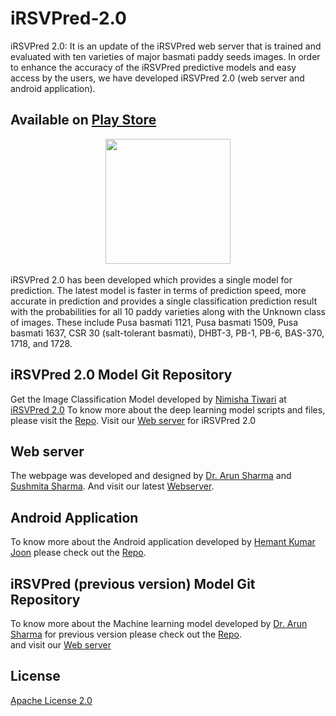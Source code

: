 # iRSVPred-2.0
iRSVPred 2.0: It is an update of the iRSVPred web server that is trained and evaluated with ten varieties of major basmati paddy seeds images. In order to enhance the accuracy of the iRSVPred predictive models and easy access by the users, we have developed iRSVPred 2.0 (web server and android application).

## Available on [Play Store](https://play.google.com/store/apps/details?id=org.icgeb.irsvpred_2)

<div align="center">
  <img src="https://bioinfo.icgeb.res.in/irsvpred_2/ss_1.jpeg" height="200px">
</div>

<br>
iRSVPred 2.0 has been developed which provides a single model for prediction. The latest model is faster in terms of prediction speed, more accurate in prediction and provides a single classification prediction result with the probabilities for all 10 paddy varieties along with the Unknown class of images. These include Pusa basmati 1121, Pusa basmati 1509, Pusa basmati 1637, CSR 30 (salt-tolerant basmati), DHBT-3, PB-1, PB-6, BAS-370, 1718, and 1728.

   
## iRSVPred 2.0 Model Git Repository  
Get the Image Classification Model developed by [Nimisha Tiwari](https://www.linkedin.com/in/nimisha-tiwari-708b92153/) at [iRSVPred 2.0](https://github.com/nimitiwari08/iRSVPred_2)
To know more about the deep learning model scripts and files, please visit the [Repo](https://github.com/nimitiwari08/iRSVPred_2).
Visit our [Web server](https://bioinfo.icgeb.res.in/irsvpred_2/index.php) for iRSVPred 2.0

## Web server
The webpage was developed and designed by [Dr. Arun Sharma](https://www.linkedin.com/in/dr-arun-sharma-4a388733/) and [Sushmita Sharma](https://www.linkedin.com/in/sushmita-sharma-a7968977/). And visit our latest [Webserver](https://bioinfo.icgeb.res.in/irsvpred_2).

## Android Application
To know more about the Android application developed by [Hemant Kumar Joon](https://www.linkedin.com/in/hemantjoon/) please check out the [Repo](https://github.com/tbgicgeb/iRSVPred-2.0-Android-Application).

## iRSVPred (previous version) Model Git Repository  
To know more about the Machine learning model developed by [Dr. Arun Sharma](https://github.com/arunsharma8osdd) for previous version please check out the [Repo](https://github.com/arunsharma8osdd/iRSVPred).\
and visit our [Web server](https://apexbtic.icgeb.res.in/rice)

## License

[Apache License 2.0](LICENSE)
